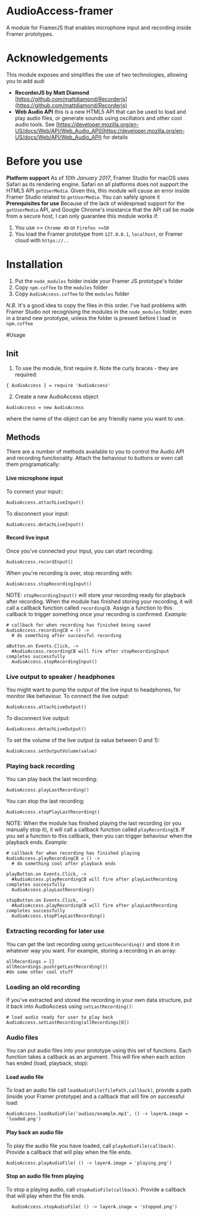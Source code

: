 # AudioAccess-framer
A module for FramerJS that enables microphone input and recording inside Framer prototypes.

# Acknowledgements
This module exposes and simplifies the use of two technologies, allowing you to add audi
- __RecorderJS by Matt Diamond__ [https://github.com/mattdiamond/Recorderjs](https://github.com/mattdiamond/Recorderjs)
- __Web Audio API__ this is a new HTML5 API that can be used to load and play audio files, or generate sounds using oscillators and other cool audio tools. See [https://developer.mozilla.org/en-US/docs/Web/API/Web_Audio_API](https://developer.mozilla.org/en-US/docs/Web/API/Web_Audio_API) for details

# Before you use
__Platform support__
As of _10th January 2017_, Framer Studio for macOS uses Safari as its rendering engine. Safari on all platforms does not support the HTML5 API ``getUserMedia``. Given this, this module will cause an error inside Framer Studio related to ``getUserMedia``. You can safely ignore it
__Prerequisites for use__
Because of the lack of widespread support for the ``getUserMedia`` API, and Google Chrome's insistance that the API call be made from a secure host, I can only guarantee this module works if:

1. You use >= ``Chrome 49`` or ``Firefox >=50``
2. You load the Framer prototype from ``127.0.0.1``, ``localhost``, or Framer cloud with ``https://..``

# Installation
1. Put the ``node_modules`` folder inside your Framer JS prototype's folder
2. Copy ``npm.coffee`` to the ``modules`` folder
3. Copy ``AudioAccess.coffee`` to the ``modules`` folder

_N.B._ It's a good idea to copy the files in this order. I've had problems with Framer Studio not recognising the modules in the ``node_modules`` folder, even in a brand new prototype, unless the folder is present before I load in ``npm.coffee``

#Usage
## Init
1. To use the module, first require it. Note the curly braces - they are required:
```
{ AudioAccess } = require 'AudioAccess'
```
2. Create a new AudioAccess object
```
AudioAccess = new AudioAccess
```
where the name of the object can be any friendly name you want to use.

## Methods
There are a number of methods available to you to control the Audio API and recording functionality. Attach the behaviour to buttons or even call them programatically:

#### Live microphone input
To connect your input::
```
AudioAccess.attachLiveInput()
```
To disconnect your input:
```
AudioAccess.detachLiveInput()
```
#### Record live input
Once you've connected your input, you can start recording:
```
AudioAccess.recordInput()
```
When you're recording is over, stop recording with: 
```
AudioAccess.stopRecordingInput()
```
NOTE: ``stopRecordingInput()`` will store your recording ready for playback after recording. When the module has finished storing your recording, it will call a callback function called ``recordingCB``. Assign a function to this callback to trigger something once your recording is confirmed. *Example:* 
```
# callback for when recording has finished being saved
AudioAccess.recordingCB = () ->
  # do something after successful recording

aButton.on Events.Click, ->
  #AudioAccess.recordingCB will fire after stopRecordingInput completes successfully
  AudioAccess.stopRecordingInput()
```

### Live output to speaker / headphones
You might want to pump the output of the live input to headphones, for monitor like behaviour. To connect the live output:
```
AudioAccess.attachLiveOutput()
```
To disconnect live output:
```
AudioAccess.detachLiveOutput()
```
To set the volume of the live output (a value between 0 and 1):
```
AudioAccess.setOutputVolume(value)
```

### Playing back recording
You can play back the last recording:
```
AudioAccess.playLastRecording()
```
You can stop the last recording:
```
AudioAccess.stopPlayLastRecording()
```
NOTE: When the module has finished playing the last recording (or you manually stop it), it will call a callback function called ``playRecordingCB``. If you set a function to this callback, then you can trigger behaviour when the playback ends. *Example*:
```
# callback for when recording has finished playing
AudioAccess.playRecordingCB = () ->
  # do something cool after playback ends

playButton.on Events.Click, ->
  #AudioAccess.playRecordingCB will fire after playLastRecording completes successfully
  AudioAccess.playLastRecording()

stopButton.on Events.Click, ->
  #AudioAccess.playRecordingCB will fire after playLastRecording completes successfully
  AudioAccess.stopPlayLastRecording()
```

### Extracting recording for later use
You can get the last recording using ``getLastRecording()`` and store it in whatever way you want. For example, storing a recording in an array:
```
allRecordings = []
allRecordings.push(getLastRecording())
#do some other cool stuff
```

### Loading an old recording
If you've extracted and stored the recording in your own data structure, put it back into AudioAccess using ``setLastRecording()``:
```
# load audio ready for user to play back
AudioAccess.setLastRecording(allRecordings[0])
```

### Audio files
You can put audio files into your prototype using this set of functions. Each function takes a callback as an argument. This will fire when each action has ended (load, playback, stop):
#### Load audio file
To load an audio file call ``loadAudioFile(filePath,callback)``, provide a path (inside your Framer prototype) and a callback that will fire on successful load:
```
AudioAccess.loadAudioFile('audios/example.mp3', () -> layerA.image = 'loaded.png')
```
#### Play back an audio file
To play the audio file you have loaded, call ``playAudioFile(callback)``. Provide a callback that will play when the file ends.
```
AudioAccess.playAudioFile( () -> layerA.image = 'playing.png')
```
#### Stop an audio file from playing
To stop a playing audio, call ``stopAudioFile(callback)``. Provide a callback that will play when the file ends.
```
  AudioAccess.stopAudioFile( () -> layerA.inage = 'stopped.png')
```
